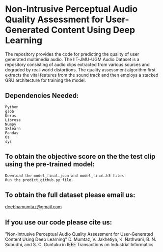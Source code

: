 # Non-Intrusive Perceptual Audio Quality Assessment for User-Generated Content Using Deep Learning
The repository provides the code for predicting the quality of user generated multimedia audio.
The IIT-JMU-UGM Audio Dataset is a repository consisting of audio clips extracted from various sources and degraded by real-world distortions.
The quality assessment algorithm first extracts the vital features from the sound track and then employs a stacked GRU architecture for training the model.

## Dependencies Needed:

    Python
    glob
    Keras
    Librosa
    Numpy
    Sklearn
    Pandas
    Os
    sys
    
  ## To obtain the objective score on the the test clip using the pre-trained model:
    Download the model_final.json and model_final.h5 files
    Run the predict_github.py file.
  
  ## To obtain the full dataset please email us:
  deebhamumtaz@gmail.com
  
  ## If you use our code please cite us:
  "Non-Intrusive Perceptual Audio Quality Assessment for User-Generated Content Using Deep Learning"  D. Mumtaz, V. Jakhetiya, K. Nathwani, B. N. Subudhi, and S. C. Guntuku in IEEE Transactions on Industrial Informatics





